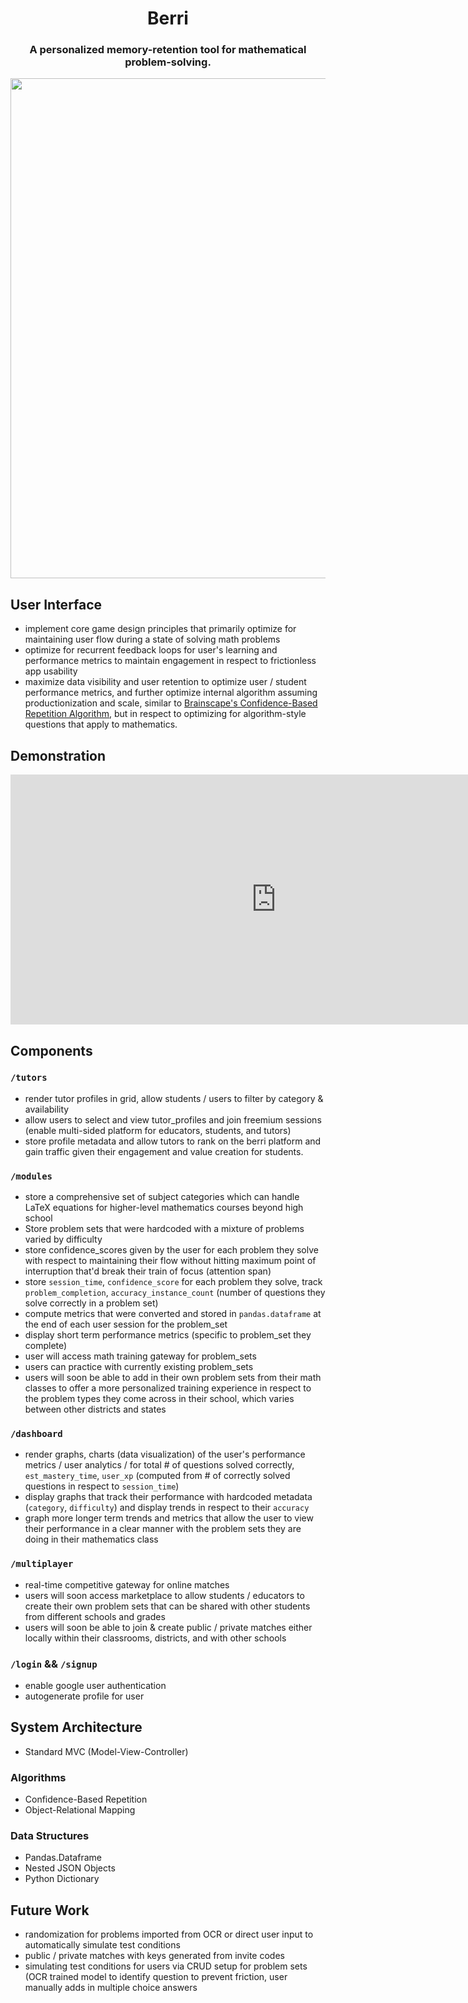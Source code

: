 <h1 align="center">
    Berri
</h1> 
<h3 align="center">
    A personalized memory-retention tool for mathematical problem-solving.
</h3> 

<div align="center">
  <img src="https://github.com/ferasbg/berri/blob/react-POC/app/backend/backend/static/assets/media/berri_landing_page.png" width="800" align="center">
</div>

## User Interface
- implement core game design principles that primarily optimize for maintaining user flow during a state of solving math problems
- optimize for recurrent feedback loops for user's learning and performance metrics to maintain engagement in respect to frictionless app usability
- maximize data visibility and user retention to optimize user / student performance metrics, and further optimize internal algorithm assuming productionization and scale, similar to [Brainscape's Confidence-Based Repetition Algorithm](https://www.brainscape.com/blog/2010/01/confidence-based-repetition-cbr/), but in respect to optimizing for algorithm-style questions that apply to mathematics.

## Demonstration

<iframe width="850" height="400" src="https://www.youtube.com/embed/MvUPZhfeqjU" frameborder="0" allow="accelerometer; autoplay; encrypted-media; gyroscope; picture-in-picture" allowfullscreen></iframe>


## Components

### `/tutors`
- render tutor profiles in grid, allow students / users to filter by category & availability
- allow users to select and view tutor_profiles and join freemium sessions (enable multi-sided platform for educators, students, and tutors) 
- store profile metadata and allow tutors to rank on the berri platform and gain traffic given their engagement and value creation for students.


### `/modules`
- store a comprehensive set of subject categories which can handle LaTeX equations for higher-level mathematics courses beyond high school
- Store problem sets that were hardcoded with a mixture of problems varied by difficulty
- store confidence_scores given by the user for each problem they solve with respect to maintaining their flow without hitting maximum point of interruption that'd break their train of focus (attention span)
- store `session_time`, `confidence_score` for each problem they solve, track `problem_completion`, `accuracy_instance_count` (number of questions they solve correctly in a problem set)
- compute metrics that were converted and stored in `pandas.dataframe` at the end of each user session for the problem_set
- display short term performance metrics (specific to problem_set they complete)
- user will access math training gateway for problem_sets
- users can practice with currently existing problem_sets
- users will soon be able to add in their own problem sets from their math classes to offer a more personalized training experience in respect to the problem types they come across in their school, which varies between other districts and states


### `/dashboard`
- render graphs, charts (data visualization) of the user's performance metrics / user analytics / for total # of questions solved correctly, `est_mastery_time`, `user_xp` (computed from # of correctly solved questions in respect to `session_time`)
- display graphs that track their performance with hardcoded metadata (`category`, `difficulty`) and display trends in respect to their `accuracy`
- graph more longer term trends and metrics that allow the user to view their performance in a clear manner with the problem sets they are doing in their mathematics class


### `/multiplayer` 
- real-time competitive gateway for online matches
- users will soon access marketplace to allow students / educators to create their own problem sets that can be shared with other students from different schools and grades
- users will soon be able to join & create public / private matches either locally within their classrooms, districts, and with other schools

### `/login` && `/signup`
- enable google user authentication 
- autogenerate profile for user 

## System Architecture
- Standard MVC (Model-View-Controller)

### Algorithms
- Confidence-Based Repetition
- Object-Relational Mapping

### Data Structures
- Pandas.Dataframe
- Nested JSON Objects 
- Python Dictionary

## Future Work
- randomization for problems imported from OCR or direct user input to automatically simulate test conditions
- public / private matches with keys generated from invite codes
- simulating test conditions for users via CRUD setup for problem sets (OCR trained model to identify question to prevent friction, user manually adds in multiple choice answers 
